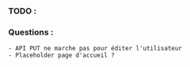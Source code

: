 ### TODO : 


### Questions : 
    - API PUT ne marche pas pour éditer l'utilisateur
    - Placeholder page d'accueil ?

